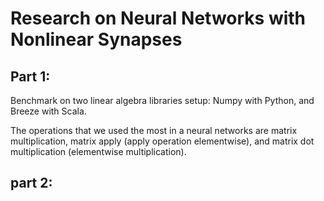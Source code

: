 # Research on Neural Networks with Nonlinear Synapses

##  Part 1:

Benchmark on two linear algebra libraries setup: Numpy with Python, and Breeze with Scala. 

The operations that we used the most in a neural networks are matrix multiplication, matrix apply (apply operation elementwise), and matrix dot multiplication (elementwise multiplication). 

##  part 2: 


